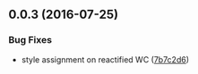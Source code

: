 <a name="0.0.3"></a>
## 0.0.3 (2016-07-25)


### Bug Fixes

* style assignment on reactified WC ([7b7c2d6](https://bitbucket.org/atlassian/atlaskit/commits/7b7c2d6))



